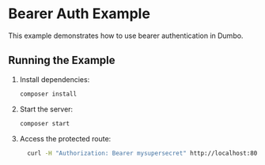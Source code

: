# Bearer Auth Example

This example demonstrates how to use bearer authentication in Dumbo.

## Running the Example

1. Install dependencies:

   ```bash
   composer install
   ```

2. Start the server:

   ```bash
   composer start
   ```

3. Access the protected route:

   ```bash
     curl -H "Authorization: Bearer mysupersecret" http://localhost:8000
   ```
